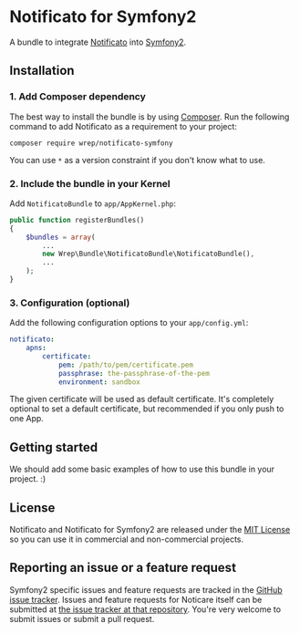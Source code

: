 # Notificato for Symfony2

A bundle to integrate [Notificato](https://github.com/wrep/notificato) into [Symfony2](http://symfony.com).

## Installation

### 1. Add Composer dependency

The best way to install the bundle is by using [Composer](http://getcomposer.org). Run the following command to add Notificato as a requirement to your project:

`composer require wrep/notificato-symfony`

You can use `*` as a version constraint if you don't know what to use.

### 2. Include the bundle in your Kernel

Add `NotificatoBundle` to `app/AppKernel.php`:

```php
public function registerBundles()
{
    $bundles = array(
        ...
        new Wrep\Bundle\NotificatoBundle\NotificatoBundle(),
        ...
    );
}
```

### 3. Configuration (optional)

Add the following configuration options to your `app/config.yml`:

```yml
notificato:
    apns:
        certificate:
            pem: /path/to/pem/certificate.pem
            passphrase: the-passphrase-of-the-pem
            environment: sandbox
```

The given certificate will be used as default certificate. It's completely optional to set a default certificate, but recommended if you only push to one App.

## Getting started

We should add some basic examples of how to use this bundle in your project. :)

## License

Notificato and Notificato for Symfony2 are released under the [MIT License](Resources/meta/LICENSE) so you can use it in commercial and non-commercial projects.

## Reporting an issue or a feature request

Symfony2 specific issues and feature requests are tracked in the [GitHub issue tracker](https://github.com/wrep/notificato-symfony/issues). Issues and feature requests for Noticare itself can be submitted at [the issue tracker at that repository](https://github.com/wrep/notificato/issues). You're very welcome to submit issues or submit a pull request.